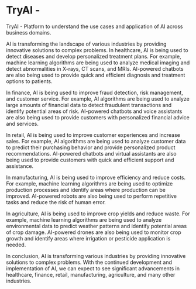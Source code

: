 # TryAI -
TryAI - Platform to understand the use cases and application of AI across business domains.

AI is transforming the landscape of various industries by providing innovative solutions to complex problems. In healthcare, AI is being used to detect diseases and develop personalized treatment plans. For example, machine learning algorithms are being used to analyze medical imaging and detect abnormalities in X-rays, CT scans, and MRIs. AI-powered chatbots are also being used to provide quick and efficient diagnosis and treatment options to patients.

In finance, AI is being used to improve fraud detection, risk management, and customer service. For example, AI algorithms are being used to analyze large amounts of financial data to detect fraudulent transactions and identify potential areas of risk. AI-powered chatbots and voice assistants are also being used to provide customers with personalized financial advice and services.

In retail, AI is being used to improve customer experiences and increase sales. For example, AI algorithms are being used to analyze customer data to predict their purchasing behavior and provide personalized product recommendations. AI-powered chatbots and virtual assistants are also being used to provide customers with quick and efficient support and assistance.

In manufacturing, AI is being used to improve efficiency and reduce costs. For example, machine learning algorithms are being used to optimize production processes and identify areas where production can be improved. AI-powered robots are also being used to perform repetitive tasks and reduce the risk of human error.

In agriculture, AI is being used to improve crop yields and reduce waste. For example, machine learning algorithms are being used to analyze environmental data to predict weather patterns and identify potential areas of crop damage. AI-powered drones are also being used to monitor crop growth and identify areas where irrigation or pesticide application is needed.

In conclusion, AI is transforming various industries by providing innovative solutions to complex problems. With the continued development and implementation of AI, we can expect to see significant advancements in healthcare, finance, retail, manufacturing, agriculture, and many other industries.